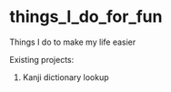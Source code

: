 # things_I_do_for_fun
Things I do to make my life easier


Existing projects:
1. Kanji dictionary lookup
